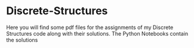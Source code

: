 # Discrete-Structures
Here you will find some pdf files for the assignments of my Discrete Structures code along with their solutions. The Python Notebooks contain the solutions 
